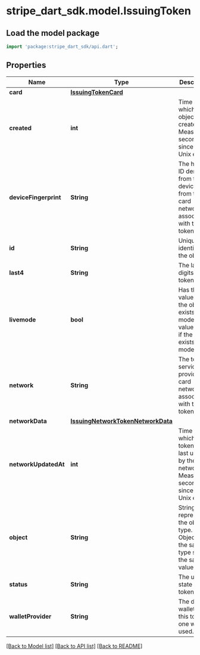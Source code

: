 # stripe_dart_sdk.model.IssuingToken

## Load the model package
```dart
import 'package:stripe_dart_sdk/api.dart';
```

## Properties
Name | Type | Description | Notes
------------ | ------------- | ------------- | -------------
**card** | [**IssuingTokenCard**](IssuingTokenCard.md) |  | 
**created** | **int** | Time at which the object was created. Measured in seconds since the Unix epoch. | 
**deviceFingerprint** | **String** | The hashed ID derived from the device ID from the card network associated with the token. | [optional] 
**id** | **String** | Unique identifier for the object. | 
**last4** | **String** | The last four digits of the token. | [optional] 
**livemode** | **bool** | Has the value `true` if the object exists in live mode or the value `false` if the object exists in test mode. | 
**network** | **String** | The token service provider / card network associated with the token. | 
**networkData** | [**IssuingNetworkTokenNetworkData**](IssuingNetworkTokenNetworkData.md) |  | [optional] 
**networkUpdatedAt** | **int** | Time at which the token was last updated by the card network. Measured in seconds since the Unix epoch. | 
**object** | **String** | String representing the object's type. Objects of the same type share the same value. | 
**status** | **String** | The usage state of the token. | 
**walletProvider** | **String** | The digital wallet for this token, if one was used. | [optional] 

[[Back to Model list]](../README.md#documentation-for-models) [[Back to API list]](../README.md#documentation-for-api-endpoints) [[Back to README]](../README.md)


